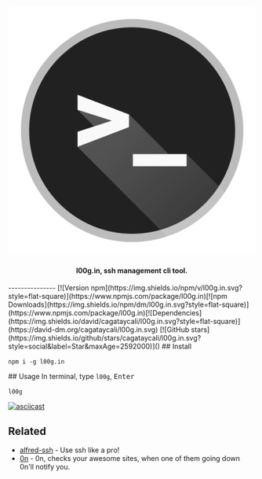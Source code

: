 <h3 align="center">
  <img src="logo.png" alt="l00g.in logo, ssh management cli tool." />
</h3>
<h4 align="center">
  l00g.in, ssh management cli tool.
</h4>
---------------
[![Version npm](https://img.shields.io/npm/v/l00g.in.svg?style=flat-square)](https://www.npmjs.com/package/l00g.in)[![npm Downloads](https://img.shields.io/npm/dm/l00g.in.svg?style=flat-square)](https://www.npmjs.com/package/l00g.in)[![Dependencies](https://img.shields.io/david/cagataycali/l00g.in.svg?style=flat-square)](https://david-dm.org/cagataycali/l00g.in.svg)
[![GitHub stars](https://img.shields.io/github/stars/cagataycali/l00g.in.svg?style=social&label=Star&maxAge=2592000)]()

</a>
## Install

```shell
npm i -g l00g.in
```

## Usage
In terminal, type `l00g`, <kbd>Enter</kbd>
```
l00g
```

[![asciicast](https://asciinema.org/a/cufsbaeh19ugdpge8r4mq1jxi.png)](https://asciinema.org/a/cufsbaeh19ugdpge8r4mq1jxi)


## Related

- [alfred-ssh](https://github.com/cagataycali/l00g.in) - Use ssh like a pro!
- [0n](https://github.com/cagataycali/0n) - 0n, checks your awesome sites, when one of them going down 0n'll notify you.
